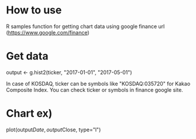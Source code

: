 # How to use
R samples function for getting chart data using google finance url (https://www.google.com/finance)

# Get data
output <- g.hist2(ticker, "2017-01-01", "2017-05-01") 

In case of KOSDAQ,
ticker can be symbols like "KOSDAQ:035720" for Kakao Composite Index. 
You can check ticker or symbols in finance google site.

# Chart ex)
plot(output$Date, output$Close, type="l")


